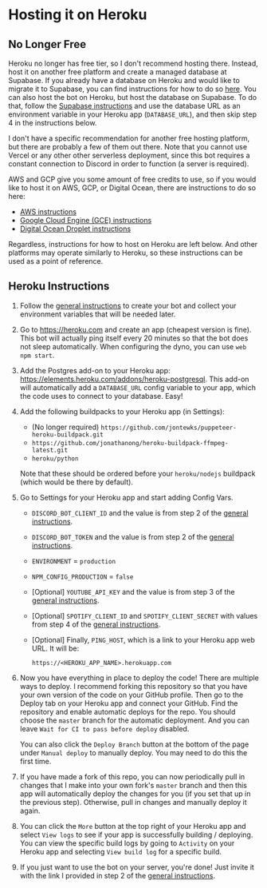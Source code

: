 # Hosting it on Heroku

## No Longer Free

Heroku no longer has free tier, so I don't recommend hosting there. Instead, host it on another free platform and create a managed database at Supabase. If you already have a database on Heroku and would like to migrate it to Supabase, you can find instructions for how to do so [here](./Supabase-Instructions.md). You can also host the bot on Heroku, but host the database on Supabase. To do that, follow the [Supabase instructions](./Supabase-Instructions.md) and use the database URL as an environment variable in your Heroku app (`DATABASE_URL`), and then skip step 4 in the instructions below.

I don't have a specific recommendation for another free hosting platform, but there are probably a few of them out there. Note that you cannot use Vercel or any other other serverless deployment, since this bot requires a constant connection to Discord in order to function (a server is required).

AWS and GCP give you some amount of free credits to use, so if you would like to host it on AWS, GCP, or Digital Ocean, there are instructions to do so here:

- [AWS instructions](/docs/AWS-Instructions.md)
- [Google Cloud Engine (GCE) instructions](/docs/GCE-Instructions.md)
- [Digital Ocean Droplet instructions](/docs/DO-Instructions.md)

Regardless, instructions for how to host on Heroku are left below. And other platforms may operate similarly to Heroku, so these instructions can be used as a point of reference.

## Heroku Instructions

1. Follow the [general instructions](./General-Instructions.md) to create your bot and collect your environment variables that will be needed later.

1. Go to https://heroku.com and create an app (cheapest version is fine). This bot will actually ping itself every 20 minutes so that the bot does not sleep automatically. When configuring the dyno, you can use `web npm start`.

1. Add the Postgres add-on to your Heroku app: https://elements.heroku.com/addons/heroku-postgresql. This add-on will automatically add a `DATABASE_URL` config variable to your app, which the code uses to connect to your database. Easy!

1. Add the following buildpacks to your Heroku app (in Settings):
    - (No longer required) `https://github.com/jontewks/puppeteer-heroku-buildpack.git`
    - `https://github.com/jonathanong/heroku-buildpack-ffmpeg-latest.git`
    - `heroku/python`

    Note that these should be ordered before your `heroku/nodejs` buildpack (which would be there by default).

1. Go to Settings for your Heroku app and start adding Config Vars.
    - `DISCORD_BOT_CLIENT_ID` and the value is from step 2 of the [general instructions](./General-Instructions.md).
    - `DISCORD_BOT_TOKEN` and the value is from step 2 of the [general instructions](./General-Instructions.md).
    - `ENVIRONMENT` = `production`
    - `NPM_CONFIG_PRODUCTION` = `false`
    - [Optional] `YOUTUBE_API_KEY` and the value is from step 3 of the [general instructions](./General-Instructions.md).
    - [Optional] `SPOTIFY_CLIENT_ID` and `SPOTIFY_CLIENT_SECRET` with values from step 4 of the [general instructions](./General-Instructions.md).
    - [Optional] Finally, `PING_HOST`, which is a link to your Heroku app web URL. It will be:
    
        ```
        https://<HEROKU_APP_NAME>.herokuapp.com
        ```
1. Now you have everything in place to deploy the code! There are multiple ways to deploy. I recommend forking this repository so that you have your own version of the code on your GitHub profile. Then go to the Deploy tab on your Heroku app and connect your GitHub. Find the repository and enable automatic deploys for the repo. You should choose the `master` branch for the automatic deployment. And you can leave `Wait for CI to pass before deploy` disabled.

    You can also click the `Deploy Branch` button at the bottom of the page under `Manual deploy` to manually deploy. You may need to do this the first time.

1. If you have made a fork of this repo, you can now periodically pull in changes that I make into your own fork's `master` branch and then this app will automatically deploy the changes for you (if you set that up in the previous step). Otherwise, pull in changes and manually deploy it again.

1. You can click the `More` button at the top right of your Heroku app and select `View logs` to see if your app is successfully building / deploying. You can view the specific build logs by going to `Activity` on your Heroku app and selecting `View build log` for a specific build.

1. If you just want to use the bot on your server, you're done! Just invite it with the link I provided in step 2 of the [general instructions](./General-Instructions.md).


